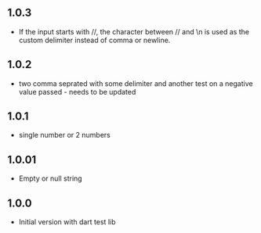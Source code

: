 ## 1.0.3

- If the input starts with //, the character between // and \n is used as the custom delimiter instead of comma or newline.

## 1.0.2

- two comma seprated with some delimiter and another test on a negative value passed - needs to be updated

## 1.0.1

- single number or 2 numbers

## 1.0.01

- Empty or null string

## 1.0.0

- Initial version with dart test lib
